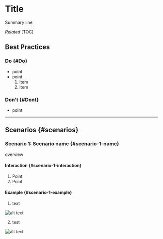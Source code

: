 # Title

Summary line

*Related*
[TOC]

## Best Practices

<section class="multicol">

<section class="column">

### Do {#Do}

*   point
*   point
    <ol>
      <li>item
      <li>item
    </ol>

</section>

<section class="column">

### Don't {#Dont}

*   point

</section>

</section>

--------------------------------------------------------------------------------

## Scenarios {#scenarios}

### Scenario 1: Scenario name {#scenario-1-name}

overview

#### Interaction {#scenario-1-interaction}

1.  Point
1.  Point

#### Example {#scenario-1-example}

<section class="multicol">

<section class="column">

1.  text

</section>

<section class="column">

![alt text](https://unsplash.com/photos/Mt2pgz3NvEQ "optional tooltip")

</section>

</section>

<section class="multicol">

<section class="column">

2.  test 

</section>

<section class="column">

![alt text](https://unsplash.com/photos/Mt2pgz3NvEQ "optional tooltip")

</section>

</section>

